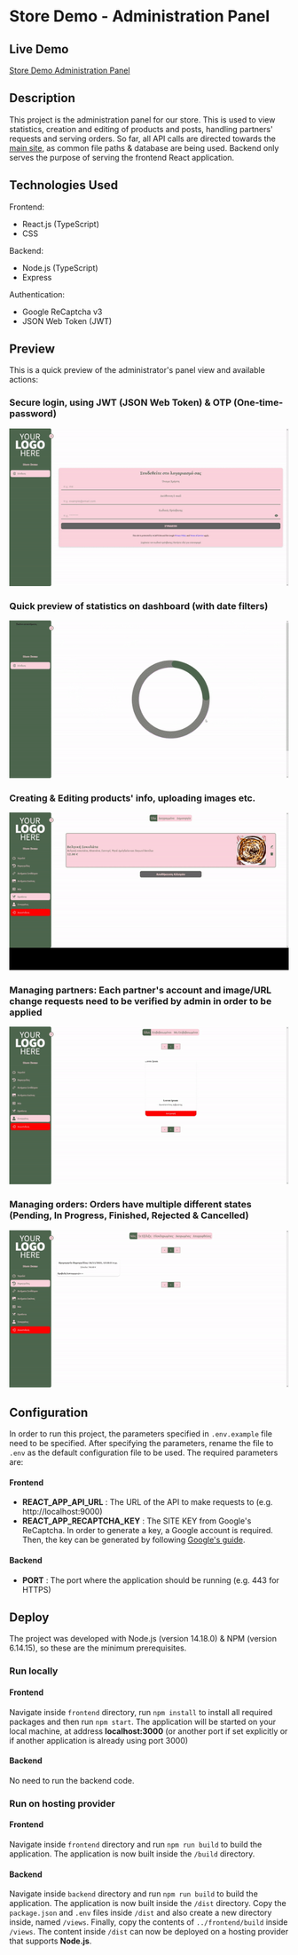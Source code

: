 # Store Demo - Administration Panel

## Live Demo

[Store Demo Administration Panel](https://admin.storedemo.gr)

## Description

This project is the administration panel for our store. This is used to view statistics, creation and editing
of products and posts, handling partners' requests and serving orders. So far, all API calls are directed towards
the [main site](https://www.storedemo.gr), as common file paths & database are being used.
Backend only serves the purpose of serving the frontend React application.

## Technologies Used

Frontend:

- React.js (TypeScript)
- CSS

Backend:

- Node.js (TypeScript)
- Express

Authentication:

- Google ReCaptcha v3
- JSON Web Token (JWT)

## Preview

This is a quick preview of the administrator's panel view and available actions:

### Secure login, using JWT (JSON Web Token) & OTP (One-time-password)

![](https://github.com/kdivriotis/store-demo/blob/master/admin/README-images/AdminLogin.gif)

### Quick preview of statistics on dashboard (with date filters)

![](https://github.com/kdivriotis/store-demo/blob/master/admin/README-images/Statistics.gif)

### Creating & Editing products' info, uploading images etc.

![](https://github.com/kdivriotis/store-demo/blob/master/admin/README-images/ProductMangement.gif)

### Managing partners: Each partner's account and image/URL change requests need to be verified by admin in order to be applied

![](https://github.com/kdivriotis/store-demo/blob/master/admin/README-images/PartnersManagement.gif)

### Managing orders: Orders have multiple different states (Pending, In Progress, Finished, Rejected & Cancelled)

![](https://github.com/kdivriotis/store-demo/blob/master/admin/README-images/OrderManagement.gif)

## Configuration

In order to run this project, the parameters specified in `.env.example` file need to be specified. After specifying the parameters, rename the file to `.env` as the default configuration file to be used.
The required parameters are:

#### Frontend

- **REACT_APP_API_URL** : The URL of the API to make requests to (e.g. http://localhost:9000)
- **REACT_APP_RECAPTCHA_KEY** : The SITE KEY from Google's ReCaptcha. In order to generate a key, a Google account is required. Then, the key can be generated by following [Google's guide](https://www.google.com/recaptcha/about/).

#### Backend

- **PORT** : The port where the application should be running (e.g. 443 for HTTPS)

## Deploy

The project was developed with Node.js (version 14.18.0) & NPM (version 6.14.15), so these are the minimum prerequisites.

### Run locally

#### Frontend

Navigate inside `frontend` directory, run `npm install` to install all required packages and then run `npm start`. The application will be started on your local machine, at address **localhost:3000**
(or another port if set explicitly or if another application is already using port 3000)

#### Backend

No need to run the backend code.

### Run on hosting provider

#### Frontend

Navigate inside `frontend` directory and run `npm run build` to build the application.
The application is now built inside the `/build` directory.

#### Backend

Navigate inside `backend` directory and run `npm run build` to build the application.
The application is now built inside the `/dist` directory. Copy the `package.json` and `.env` files inside
`/dist` and also create a new directory inside, named `/views`.
Finally, copy the contents of `../frontend/build` inside `/views`.
The content inside `/dist` can now be deployed on a hosting provider that supports **Node.js**.
